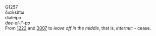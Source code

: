 <body>
  <p>G1257<br>  διαλείπω  <br> dialeipō  <br><i>dee-al-i‘-po </i><br>From <a href="g1223.htm">1223</a> and <a href="g3007.htm">3007</a>  to <i>leave</i> <i>off</i> <i>in</i> <i>the</i> <i>middle</i>, that is, <i>intermit:</i> - cease.<br></p>
 </body>